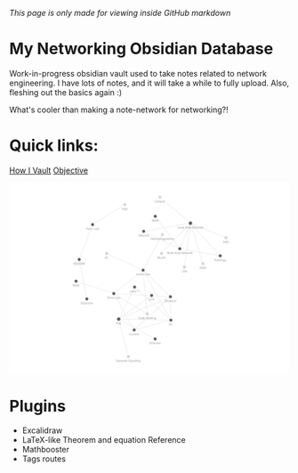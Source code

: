 *This page is only made for viewing inside GitHub markdown*
# My Networking Obsidian Database
Work-in-progress obsidian vault used to take notes related to network engineering. I have lots of notes, and it will take a while to fully upload. Also, fleshing out the basics again :)

What's cooler than making a note-network for networking?!

# Quick links:
[How I Vault](https://github.com/Alexturner2000/Network-Engineering-Vault/blob/eff2c98b8ba3e92009f79b441ed793495354929f/How%20I%20Vault.md)
[Objective](https://github.com/Alexturner2000/Network-Engineering-Vault/blob/32dd67a83264cc7c956f2c1f4bb6d1c1b7f267e9/Objective.md)

![obsidian graph](https://github.com/Alexturner2000/Network-Engineering-Vault/blob/caca4726a678572fc504e82e47fa82a822936d2f/09%20-%20Misc/Images/Graphview%20preview.png)

# Plugins
- Excalidraw
- LaTeX-like Theorem and equation Reference
- Mathbooster
- Tags routes
